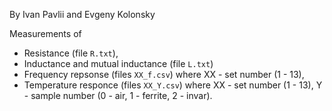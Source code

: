 By Ivan Pavlii and Evgeny Kolonsky

Measurements of 
- Resistance (file `R.txt`), 
- Inductance and mutual inductance (file `L.txt`)
- Frequency repsonse (files `XX_f.csv`) where XX - set number (1 - 13),
- Temperature responce (files `XX_Y.csv`) where XX - set number (1 - 13), Y - sample number (0 - air, 1 - ferrite, 2 - invar).
